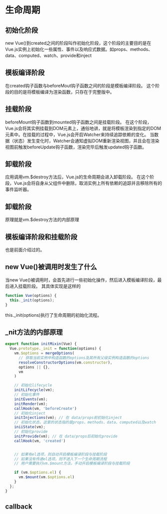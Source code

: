 # 生命周期
## 初始化阶段
new Vue()到created之间的阶段叫作初始化阶段，这个阶段的主要目的是在Vue.js实例上初始化一些属性、事件以及响应式数据。如props、methods、data、computed、watch、provide和inject
## 模板编译阶段
在created钩子函数与beforeMout钩子函数之间的阶段是模板编译阶段。
这个阶段的目的是将模板编译为渲染函数，只存在于完整版中。
## 挂载阶段
beforeMount钩子函数到mounted钩子函数之间是挂载阶段。
在这个阶段，Vue.js会将其实例挂载到DOM元素上，通俗地讲，就是将模板渲染到指定的DOM元素中。在挂载的过程中，Vue.js会开启Watcher来持续追踪依赖的变化。
当数据（状态）发生变化时，Watcher会通知虚拟DOM重新渲染视图，并且会在渲染视图前触发beforeUpdate钩子函数，渲染完毕后触发updated钩子函数。
## 卸载阶段
应用调用vm.$destroy方法后，Vue.js的生命周期会进入卸载阶段。
在这个阶段，Vue.js会将自身从父组件中删除，取消实例上所有依赖的追踪并且移除所有的事件监听器。

## 卸载阶段
原理就是vm.$destroy方法的内部原理
## 模板编译阶段和挂载阶段
也是前面介绍过的。
## new Vue()被调用时发生了什么
当new Vue()被调用时，会首先进行一些初始化操作，然后进入模板编译阶段，最后进入挂载阶段。
其具体实现是这样的
```js
function Vue(options) {
  this._init(options);
}
```
this._init(options)执行了生命周期的初始化流程。
## _nit方法的内部原理
```js
export function initMixin(Vue) {
  Vue.prototype._init = function(options) {
    vm.$options = mergeOptions(
      // 获取当前实例中构造函数的options及其所有父级实例构造函数的options
      resolveConstructorOptions(vm.constructor),
      options || {},
      vm
    )

    // 初始化lifecycle
    initLifecycle(vm);
    // 初始化事件
    initEvents(vm);
    initRender(vm);
    callHook(vm, 'beforeCreate')
    // 初始化inject
    initInjections(vm); // 在 data/props前初始化inject
    // 初始化状态，这里的状态指的是props、methods、data、computed以及watch
    iniiState(vm);
    // 初始化provide
    initProvide(vm); // 在 data/props后初始化provide
    callHook(vm, 'created')


    // 如果有el选项，则自动开启模板编译阶段与挂载阶段
    // 如果没有传递el选项，则不进入下一个生命周期流程
    // 用户需要执行vm.$mount方法，手动开启模板编译阶段与挂载阶段

    if (vm.$options.el) {
      vm.$mount(vm.$options.el)
    }
  };
}
```
## callback

